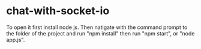 # chat-with-socket-io

To open it first install node js. Then natigate with the command prompt to the folder of the project and run "npm install" then run "npm start", or "node app.js".
